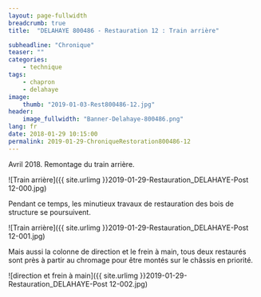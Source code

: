 ```yaml
---
layout: page-fullwidth
breadcrumb: true
title:  "DELAHAYE 800486 - Restauration 12 : Train arrière"

subheadline: "Chronique" 
teaser: ""
categories:
    - technique
tags:
    - chapron
    - delahaye
image:
    thumb: "2019-01-03-Rest800486-12.jpg"
header:
    image_fullwidth: "Banner-Delahaye-800486.png"
lang: fr
date: 2018-01-29 10:15:00
permalink: 2019-01-29-ChroniqueRestoration800486-12
---
```

Avril 2018.
Remontage du train arrière.

![Train arrière]({{ site.urlimg }}2019-01-29-Restauration_DELAHAYE-Post 12-000.jpg)


Pendant ce temps, les minutieux travaux de restauration des bois de structure se poursuivent.

![Train arrière]({{ site.urlimg }}2019-01-29-Restauration_DELAHAYE-Post 12-001.jpg)


Mais aussi la colonne de direction et le frein à main, tous deux restaurés sont près à partir au chromage pour être montés sur le châssis en priorité.

![direction et frein à main]({{ site.urlimg }}2019-01-29-Restauration_DELAHAYE-Post 12-002.jpg)
